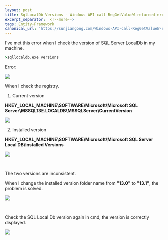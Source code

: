 ```yaml
---
layout: post
title: SqlLocalDb Versions - Windows API call RegGetValueW returned error code
excerpt_separator:  <!--more-->
tags: Entity-Framework
canonical_url: 'https://sunjiangong.com/Windows-API-call-RegGetValueW-returned-error-code/'
---
```


I've met this error when I check the version of SQL Server LocalDb in my machine.

```cmd
>sqllocaldb.exe versions
```

Error:

![](./../../../assets/images/SqlLocalDb/SqlLocalDb_version_windows_api_error.PNG)

<!--more-->

When I check the registry.

1. Current version

**HKEY_LOCAL_MACHINE\SOFTWARE\Microsoft\Microsoft SQL Server\MSSQL13E.LOCALDB\MSSQLServer\CurrentVersion**

![](./../../../assets/images/SqlLocalDb/CurrentVersion.PNG)

2. Installed version
 
**HKEY_LOCAL_MACHINE\SOFTWARE\Microsoft\Microsoft SQL Server Local DB\Installed Versions**

![](./../../../assets/images/SqlLocalDb/InstalledVersion.PNG)

<br/>

The two versions are inconsistent.

When I change the installed version folder name from **"13.0"** to **"13.1"**, the problem is solved.

![](./../../../assets/images/SqlLocalDb/ChangeInstalledVersion.PNG)

<br/>

Check the SQL Local Db version again in cmd, the version is correctly displayed.

![](./../../../assets/images/SqlLocalDb/SqlLocalDb_version_ok.PNG)

